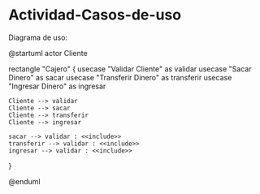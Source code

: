 # Actividad-Casos-de-uso

Diagrama de uso:

@startuml
actor Cliente

rectangle "Cajero" {
    usecase "Validar Cliente" as validar
    usecase "Sacar Dinero" as sacar
    usecase "Transferir Dinero" as transferir
    usecase "Ingresar Dinero" as ingresar

    Cliente --> validar
    Cliente --> sacar
    Cliente --> transferir
    Cliente --> ingresar

    sacar --> validar : <<include>>
    transferir --> validar : <<include>>
    ingresar --> validar : <<include>>
}

@enduml

